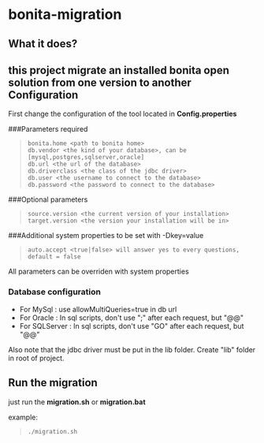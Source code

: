 bonita-migration
=================
What it does?
-------------
this project migrate an installed bonita open solution from one version to another
Configuration
--------------

First change the configuration of the tool located in **Config.properties**


###Parameters required
>     bonita.home <path to bonita home>
>     db.vendor <the kind of your database>, can be [mysql,postgres,sqlserver,oracle]
>     db.url <the url of the database>
>     db.driverclass <the class of the jdbc driver>
>     db.user <the username to connect to the database>
>     db.password <the password to connect to the database>

###Optional parameters
>     source.version <the current version of your installation>
>     target.version <the version your installation will be in>

###Additional system properties 
to be set with -Dkey=value
>     auto.accept <true|false> will answer yes to every questions, default = false

All parameters can be overriden with system properties

### Database configuration
* For MySql : use allowMultiQueries=true in db url
* For Oracle :  In sql scripts, don't use ";" after each request, but "@@"
* For SQLServer :  In sql scripts, don't use "GO" after each request, but "@@"


Also note that the jdbc driver must be put in the lib folder. Create "lib" folder in root of project.

Run the migration
-----------------
just run the **migration.sh** or **migration.bat**

example:
>     ./migration.sh

